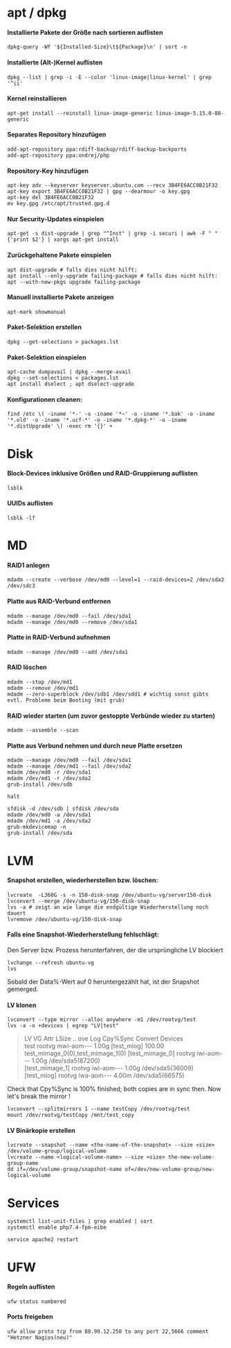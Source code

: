 # apt / dpkg 

#### Installierte Pakete der Größe nach sortieren auflisten
		
	dpkg-query -Wf '${Installed-Size}\t${Package}\n' | sort -n
		
#### Installierte (Alt-)Kernel auflisten
	 
	dpkg --list | grep -i -E --color 'linux-image|linux-kernel' | grep '^ii'
		
#### Kernel reinstallieren
	 
	apt-get install --reinstall linux-image-generic linux-image-5.15.0-88-generic
		
#### Separates Repository hinzufügen
	
	add-apt-repository ppa:rdiff-backup/rdiff-backup-backports
	add-apt-repository ppa:ondrej/php	
	
#### Repository-Key hinzufügen
	
	apt-key adv --keyserver keyserver.ubuntu.com --recv 3B4FE6ACC0B21F32
	apt-key export 3B4FE6ACC0B21F32 | gpg --dearmour -o key.gpg
	apt-key del 3B4FE6ACC0B21F32
	mv key.gpg /etc/apt/trusted.gpg.d
				
#### Nur Security-Updates einspielen
	
	apt-get -s dist-upgrade | grep "^Inst" | grep -i securi | awk -F " " {'print $2'} | xargs apt-get install

#### Zurückgehaltene Pakete einspielen

	apt dist-upgrade # falls dies nicht hilft:
	apt install --only-upgrade failing-package # falls dies nicht hilft:
	apt --with-new-pkgs upgrade failing-package
				
#### Manuell installierte Pakete anzeigen

	apt-mark showmanual		

#### Paket-Selektion erstellen

	dpkg --get-selections > packages.lst
	
#### Paket-Selektion einspielen

	apt-cache dumpavail | dpkg --merge-avail
	dpkg --set-selections < packages.lst
	apt install dselect ; apt dselect-upgrade

#### Konfigurationen cleanen:
	
	find /etc \( -iname '*-' -o -iname '*~' -o -iname '*.bak' -o -iname '*.old' -o -iname '*.ucf-*' -o -iname '*.dpkg-*' -o -iname '*.distUpgrade' \) -exec rm '{}' +

# Disk 

#### Block-Devices inklusive Größen und RAID-Gruppierung auflisten
		
	lsblk
		
#### UUIDs auflisten
	
	lsblk -lf
		
# MD

#### RAID1 anlegen
	
	mdadm --create --verbose /dev/md0 --level=1 --raid-devices=2 /dev/sda3 /dev/sdc3
		
#### Platte aus RAID-Verbund entfernen
	
	mdadm --manage /dev/md0 --fail /dev/sda1
	mdadm --manage /dev/md0 --remove /dev/sda1
		
#### Platte in RAID-Verbund aufnehmen
	
	mdadm --manage /dev/md0 --add /dev/sda1
		
#### RAID löschen
	
	mdadm --stop /dev/md1 
	mdadm --remove /dev/md1
	mdadm --zero-superblock /dev/sdb1 /dev/sdd1 # wichtig sonst gibts evtl. Probleme beim Booting (mit grub)
		
#### RAID wieder starten (um zuvor gestoppte Verbünde wieder zu starten)
	
	mdadm --assemble --scan	
		
#### Platte aus Verbund nehmen und durch neue Platte ersetzen
		
	mdadm --manage /dev/md0 --fail /dev/sda1
	mdadm --manage /dev/md1 --fail /dev/sda2
	mdadm /dev/md0 -r /dev/sda1
	mdadm /dev/md1 -r /dev/sda2
	grub-install /dev/sdb
	
	halt
		
	sfdisk -d /dev/sdb | sfdisk /dev/sda
	mdadm /dev/md0 -a /dev/sda1
	mdadm /dev/md1 -a /dev/sda2
	grub-mkdevicemap -n
	grub-install /dev/sda

# LVM

#### Snapshot erstellen, wiederherstellen bzw. löschen:
	
	lvcreate  -L360G -s -n 150-disk-snap /dev/ubuntu-vg/server150-disk
	lvconvert --merge /dev/ubuntu-vg/150-disk-snap
	lvs -a # zeigt an wie lange die endgültige Wiederherstellung noch dauert
	lvremove /dev/ubuntu-vg/150-disk-snap

#### Falls eine Snapshot-Wiederherstellung fehlschlägt:
     
Den Server bzw. Prozess herunterfahren, der die ursprüngliche LV blockiert
     
	lvchange --refresh ubuntu-vg
	lvs

Sobald der Data%-Wert auf 0 heruntergezählt hat, ist der Snapshot gemerged.

#### LV klonen
	
	lvconvert --type mirror --alloc anywhere -m1 /dev/rootvg/test
	lvs -a -o +devices | egrep "LV|test"

> LV              VG     Attr       LSize .. ove Log       Cpy%Sync Convert Devices                          
> test            rootvg mwi-aom--- 1.00g      [test_mlog] 100.00           test_mimage_0(0),test_mimage_1(0)
> [test_mimage_0] rootvg iwi-aom--- 1.00g                                   /dev/sda5(87200)                 
> [test_mimage_1] rootvg iwi-aom--- 1.00g                                   /dev/sda5(36009)                 
> [test_mlog]     rootvg lwa-aom--- 4.00m                                   /dev/sda5(66575)                 

Check that Cpy%Sync is 100% finished; both copies are in sync then. Now let's break the mirror !

	lvconvert --splitmirrors 1 --name testCopy /dev/rootvg/test
	mount /dev/rootvg/testCopy /mnt/test_copy
	
#### LV Binärkopie erstellen
		
	lvcreate --snapshot --name <the-name-of-the-snapshot> --size <size> /dev/volume-group/logical-volume
	lvcreate --name <logical-volume-name> --size <size> the-new-volume-group-name
	dd if=/dev/volume-group/snapshot-name of=/dev/new-volume-group/new-logical-volume
		
# Services

	systemctl list-unit-files | grep enabled | sort
	systemctl enable php7.4-fpm-eibe

	service apache2 restart

# UFW

#### Regeln auflisten

	ufw status numbered
		
#### Ports freigeben
		
	ufw allow proto tcp from 88.99.12.250 to any port 22,5666 comment "Hetzner Nagios(neu)"